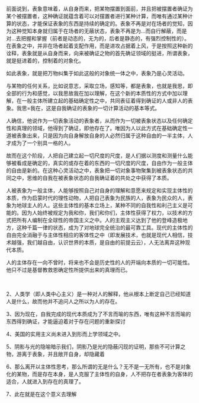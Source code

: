 <p data-pid="Ql-QavXo">前面说到，表象意味着，从自身而来，把某物摆置到面前，并且把被摆置者确证为某个被摆置者，这种确证就蕴含着可以对摆置者进行某种计算，而唯有通过某种计算的状态，才能保证表象的东西是持续的确定的。表象不再是对在场者的觉知，因为这种觉知本身就归属于在场者的无蔽状态，表象不再是为...而自行解蔽，而是对...去把握和掌握（前者是动态的，无为的，后者是静态的，有强烈控制性的）。在表象之中，并非在场者起着支配作用，而是进攻占据着上风，于是按照这种新的诠释，表象就是从自身而来，向来被确证之物的首先确证领域的挺进，所谓表象，就是挺进着的，控制着的对象化。</p><p data-pid="eyUKZgUg">如此表象，就是把万物纠集于如此这般的对象统一体之中，表象乃是心灵活动。</p><p data-pid="13UfABNH">与某物的任何关系，比如说意志，采取立场，感知等，都是表象，也就是我思，即全部的行为和感觉，以我思故我在加以理解，在这个新的本质性的方式中加以理解，在一般主体所建立起的基础确定性之中，共同表征着得到确证的人或非人的表象。我思=我在，这是自我确证的表象的一切计算活动的基本等式。</p><p data-pid="dEuw7fv_">人确信，他说作为一切表象活动的表象者，从而作为一切被表象状态以及任何确定性和真理的领域，他得到了确证，即他存在了。唯因为人以此方式在基础确定性一道被表象出来，只是因为向自身解放自身的人必然归属于这种自由的一半主体，人才成为了一个别具一格的人。</p><p data-pid="POaXIRgO">故而在这个阶段，人把自己建立起一切尺度的尺度，是人们据以测度和测量什么能够被看成是确定的，真实的或存在着的东西的一切尺度的尺度，自由作为一般主体的自由是新的。在这种心灵活动之中，表象把一切对象事物聚集到被表象状态的共同之中，思维的自我在被表象状态的自我确证着的共处之中获得了本质。</p><p data-pid="SaGvJDnp">人被表象为一般主体，人能够按照自己对自身的理解和意愿来规定和实现主体性的本质，作为启蒙时代的理性动物，人把自己表象为民族的人，表象为民众的人，表象为地球主人的人。这些主体性的基本立场上，某种不同的自我性和利己主义是可能的。因为人始终被规定为我和你，我们和你们，主体性获得了权力，以技术的方式把所有人编制在全球性的帝国主义之中。人的主观主义达到了他的登峰造极地方，这种千篇一律的状态，成为了对地球完全统治的最可靠工具。现代的主体性的自由完全消融于与主体性相应的客体性之中（即发展技术，也就是现代人相信，技术越强，我们越自由，认识世界的本质，是自由的前提云云），人无法离弃这种现代本质。</p><p data-pid="DJZLE8rF">人的主体存在一向不曾时，将来也不会是历史性的人的开端向本质的一切可能性。他只不过是基督教救恩确定性所提供出来的真理而已。</p><p><br></p><p data-pid="0WFat_S7">2、人类学（即人类中心主义）是一种对人的解释，他从根本上断定自己已经知道人是什么，故而他并不追问人之所以为人的存在。</p><p data-pid="WBbtNd2b">3、因为现在，自我完成的现代本质成为了不言而喻的东西，唯有这种不言而喻的东西得到确证，才能逼迫着对于存在问题的重新探讨</p><p data-pid="t7HXzfuu">4、美国的实用主义尚未进入到形而上学领域之中。</p><p data-pid="RijsXAPA">5、阴影与光的隐喻暗示我们，阴影乃是光的隐蔽闪现的证明，那些不可计算之物，游离于表象，并且敞开自身，却隐藏着</p><p data-pid="AQNsUVN0">6、那么离开以主体性思考，那么所谓的无是什么？无不是一无所有，也不是对象化的某物，而是存在本身，是人克服了主体性的自身，人不把存在者表象为客体的适合，人就进入到存在的真理了。</p><p data-pid="l9E_7hMx">7、此在就是在这个意义去理解</p><p></p><p></p><p></p><p></p>